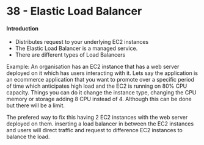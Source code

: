 # 38 - Elastic Load Balancer

#### Introduction

* Distributes request to your underlying EC2 instances
* The Elastic Load Balancer is a managed service.
* There are different types of Load Balancers

Example: An organisation has an EC2 instance that has a web server deployed on it which has users interacting with it. Lets say the application is an ecommerce application that you want to promote over a specific period of time which anticipates high load and the EC2 is running on 80% CPU capacity. Things you can do it change the instance type, changing the CPU memory or storage adding 8 CPU instead of 4. Although this can be done but there will be a limit. 

The prefered way to fix this having 2 EC2 instances with the web server deployed on them. inserting a load balancer in between the EC2 instances and users will direct traffic and request to difference EC2 instances to balance the load.



